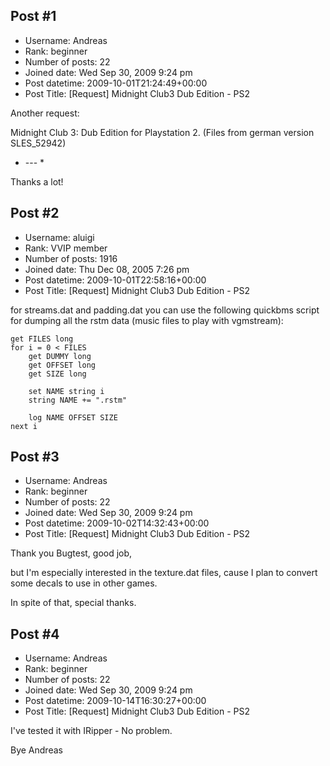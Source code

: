 ## Post #1
- Username: Andreas
- Rank: beginner
- Number of posts: 22
- Joined date: Wed Sep 30, 2009 9:24 pm
- Post datetime: 2009-10-01T21:24:49+00:00
- Post Title: [Request] Midnight Club3 Dub Edition - PS2

Another request:

Midnight Club 3: Dub Edition for Playstation 2. (Files from german version SLES_52942)


* --- *

Thanks a lot!
## Post #2
- Username: aluigi
- Rank: VVIP member
- Number of posts: 1916
- Joined date: Thu Dec 08, 2005 7:26 pm
- Post datetime: 2009-10-01T22:58:16+00:00
- Post Title: [Request] Midnight Club3 Dub Edition - PS2

for streams.dat and padding.dat you can use the following quickbms script for dumping all the rstm data (music files to play with vgmstream):

```
get FILES long
for i = 0 < FILES
    get DUMMY long
    get OFFSET long
    get SIZE long

    set NAME string i
    string NAME += ".rstm"

    log NAME OFFSET SIZE
next i
```
## Post #3
- Username: Andreas
- Rank: beginner
- Number of posts: 22
- Joined date: Wed Sep 30, 2009 9:24 pm
- Post datetime: 2009-10-02T14:32:43+00:00
- Post Title: [Request] Midnight Club3 Dub Edition - PS2

Thank you Bugtest, good job,

but I'm especially interested in the texture.dat files, cause I plan to convert some decals to use in other games.

In spite of that, special thanks.
## Post #4
- Username: Andreas
- Rank: beginner
- Number of posts: 22
- Joined date: Wed Sep 30, 2009 9:24 pm
- Post datetime: 2009-10-14T16:30:27+00:00
- Post Title: [Request] Midnight Club3 Dub Edition - PS2

I've tested it with IRipper - No problem.

Bye Andreas
